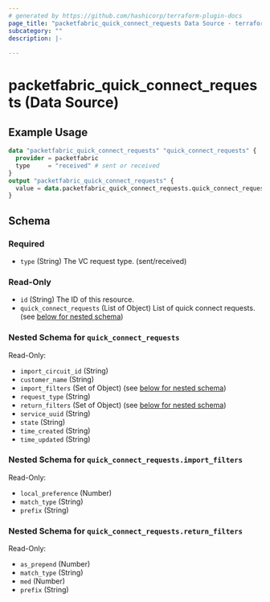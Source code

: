 ```yaml
---
# generated by https://github.com/hashicorp/terraform-plugin-docs
page_title: "packetfabric_quick_connect_requests Data Source - terraform-provider-packetfabric"
subcategory: ""
description: |-
  
---
```


# packetfabric_quick_connect_requests (Data Source)



## Example Usage

```terraform
data "packetfabric_quick_connect_requests" "quick_connect_requests" {
  provider = packetfabric
  type     = "received" # sent or received
}
output "packetfabric_quick_connect_requests" {
  value = data.packetfabric_quick_connect_requests.quick_connect_requests
}
```

<!-- schema generated by tfplugindocs -->
## Schema

### Required

- `type` (String) The VC request type. (sent/received)

### Read-Only

- `id` (String) The ID of this resource.
- `quick_connect_requests` (List of Object) List of quick connect requests. (see [below for nested schema](#nestedatt--quick_connect_requests))

<a id="nestedatt--quick_connect_requests"></a>
### Nested Schema for `quick_connect_requests`

Read-Only:

- `import_circuit_id` (String)
- `customer_name` (String)
- `import_filters` (Set of Object) (see [below for nested schema](#nestedobjatt--quick_connect_requests--import_filters))
- `request_type` (String)
- `return_filters` (Set of Object) (see [below for nested schema](#nestedobjatt--quick_connect_requests--return_filters))
- `service_uuid` (String)
- `state` (String)
- `time_created` (String)
- `time_updated` (String)

<a id="nestedobjatt--quick_connect_requests--import_filters"></a>
### Nested Schema for `quick_connect_requests.import_filters`

Read-Only:

- `local_preference` (Number)
- `match_type` (String)
- `prefix` (String)


<a id="nestedobjatt--quick_connect_requests--return_filters"></a>
### Nested Schema for `quick_connect_requests.return_filters`

Read-Only:

- `as_prepend` (Number)
- `match_type` (String)
- `med` (Number)
- `prefix` (String)






